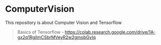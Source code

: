 # ComputerVision
This repository is about Computer Vision and Tensorflow
> Basics of Tensorflow - https://colab.research.google.com/drive/1A-gx2q1RgilmCSbrMVeyR2w2gmobGvIq 
